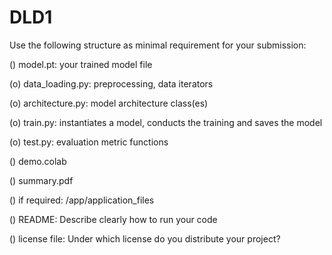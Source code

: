 # DLD1
Use the following structure as minimal requirement for your submission:

() model.pt: your trained model file

(o) data_loading.py: preprocessing, data iterators

(o) architecture.py: model architecture class(es)

(o) train.py: instantiates a model, conducts the training and saves the model

(o) test.py: evaluation metric functions

() demo.colab

() summary.pdf

() if required: /app/application_files

() README: Describe clearly how to run your code

() license file: Under which license do you distribute your project?
